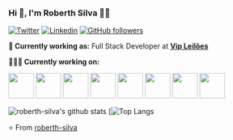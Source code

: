 ### Hi 👋, I'm Roberth Silva 👨‍💻

[![Twitter](https://img.shields.io/badge/-Twitter-222222?style=flat-square&logo=twitter&logoColor=white&link=https://twitter.com/roberth410)](https://twitter.com/roberth410)
[![Linkedin](https://img.shields.io/badge/-LinkedIn-222222?style=flat-square&logo=Linkedin&logoColor=white&link=https://www.linkedin.com/in/roberth-silva-a1818b46/)](https://www.linkedin.com/in/roberth-silva-a1818b46/)
[![GitHub followers](https://img.shields.io/github/followers/roberth-silva.svg?style=social&label=Follow&maxAge=2592000)](https://github.com/roberth-silva?tab=followers)

**💼 Currently working as:** 
Full Stack Developer at <a href="https://www.vipleiloes.com.br/" target="_blank"><b>Vip Leilões</b></a>


**👨🏻‍💻 Currently working on:** 

<code><a href="https://github.com/dotnet/core" target="_blank"><img height="50" src="https://upload.wikimedia.org/wikipedia/commons/thumb/e/ee/.NET_Core_Logo.svg/1200px-.NET_Core_Logo.svg.png"></a></code>
<code><a href="https://github.com/dotnet/core" target="_blank"><img height="50" src="https://logodownload.org/wp-content/uploads/2016/10/Microsoft-SQL-Server-Logo-1.png"></a></code>
<code><a href="https://github.com/dotnet/core" target="_blank"><img height="50" src="https://www.vectorlogo.zone/logos/nodejs/nodejs-icon.svg"></a></code>
<code><a href="https://www.javascript.com/" target="_blank"><img height="50" src="https://www.vectorlogo.zone/logos/javascript/javascript-icon.svg"></a></code>
<code><a href="https://reactjs.org/" target="_blank"><img height="50" src="https://www.vectorlogo.zone/logos/typescriptlang/typescriptlang-icon.svg"></a></code>
<code><a href="https://reactjs.org/" target="_blank"><img height="50" src="https://seeklogo.com/images/R/react-logo-7B3CE81517-seeklogo.com.png"></a></code>
<code><a href="https://www.javascript.com/" target="_blank"><img height="50" src="https://logodownload.org/wp-content/uploads/2016/10/php-logo.png"></a></code>
<code><a href="https://www.javascript.com/" target="_blank"><img height="50" src="https://cdn.worldvectorlogo.com/logos/mysql.svg"></a></code>


![roberth-silva's github stats](https://github-readme-stats.vercel.app/api?username=roberth-silva&show_icons=true&&hide=prs,issues,contribs)
[![Top Langs](https://github-readme-stats.vercel.app/api/top-langs/?username=roberth-silva&layout=compact)


⭐️ From [roberth-silva](https://github.com/roberth-silva)

<!--
**roberth-silva/roberth-silva** is a ✨ _special_ ✨ repository because its `README.md` (this file) appears on your GitHub profile.

Here are some ideas to get you started:

- 🔭 I’m currently working on ...
- 🌱 I’m currently learning ...
- 👯 I’m looking to collaborate on ...
- 🤔 I’m looking for help with ...
- 💬 Ask me about ...
- 📫 How to reach me: ...
- 😄 Pronouns: ...
- ⚡ Fun fact: ...
-->
